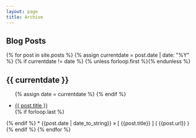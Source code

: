 ```yaml
---
layout: page
title: Archive
---
```


## Blog Posts

{% for post in site.posts %}
  {% assign currentdate = post.date | date: "%Y" %}
  {% if currentdate != date %}
    {% unless forloop.first %}</ul>{% endunless %}
    <h2>{{ currentdate }}</h2>
    <ul>
    {% assign date = currentdate %}
  {% endif %}
  <li><a href="{{ post.url }}">{{ post.title }}</a></li>
  {% if forloop.last %}</ul>{% endif %}
  * {{post.date | date_to_string}} &raquo; [ {{post.title}} ] ( {{post.url}} )
  {% endif %}
{% endfor %}
